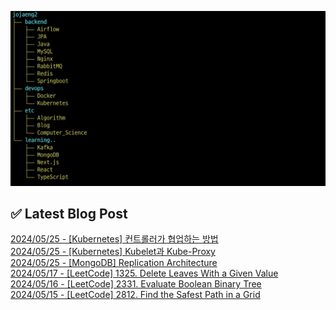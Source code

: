 ![image](./image/231205.png)

## ✅ Latest Blog Post

[2024/05/25 - [Kubernetes] 컨트롤러가 협업하는 방법](http://blog.naver.com/ds4ouj/223458438442?fromRss=true&trackingCode=rss) <br/>
[2024/05/25 - [Kubernetes] Kubelet과 Kube-Proxy](http://blog.naver.com/ds4ouj/223458297293?fromRss=true&trackingCode=rss) <br/>
[2024/05/25 - [MongoDB] Replication Architecture](http://blog.naver.com/ds4ouj/223458123673?fromRss=true&trackingCode=rss) <br/>
[2024/05/17 - [LeetCode] 1325. Delete Leaves With a Given Value](http://blog.naver.com/ds4ouj/223450182976?fromRss=true&trackingCode=rss) <br/>
[2024/05/16 - [LeetCode] 2331. Evaluate Boolean Binary Tree](http://blog.naver.com/ds4ouj/223448970007?fromRss=true&trackingCode=rss) <br/>
[2024/05/15 - [LeetCode] 2812. Find the Safest Path in a Grid](http://blog.naver.com/ds4ouj/223447304095?fromRss=true&trackingCode=rss) <br/>
